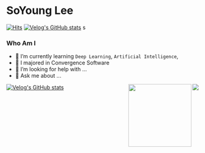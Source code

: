 # SoYoung Lee
[![Hits](https://hits.seeyoufarm.com/api/count/incr/badge.svg?url=https%3A%2F%2Fgithub.com%2Fllleeeso&count_bg=%23EB8B10&title_bg=%23684327&icon=&icon_color=%23E7E7E7&title=VISIT&edge_flat=false)](https://github.com/llleeeso)
[![Velog's GitHub stats](https://velog-readme-stats.vercel.app/api/badge?name=llleeeso)](https://velog.io/@llleeeso) s

### Who Am I

- 🌱 I’m currently learning `Deep Learning`, `Artificial Intelligence`, 
- 🥇 I majored in Convergence Software
- 🤔 I’m looking for help with ...
- 💬 Ask me about ...

[![Velog's GitHub stats](https://velog-readme-stats.vercel.app/api?name=llleeeso)](https://github.com/llleeeso/velog-readme-stats)
<img align='right' src="http://mazassumnida.wtf/api/v2/generate_badge?boj=llleeeso">
<img align='right' src="https://github-readme-stats.vercel.app/api?username=llleeeso&count_private=True" height="165">
